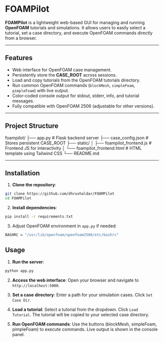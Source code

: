 # FOAMPilot

**FOAMPilot** is a lightweight web-based GUI for managing and running **OpenFOAM** tutorials and simulations. It allows users to easily select a tutorial, set a case directory, and execute OpenFOAM commands directly from a browser.

---

## Features

- Web interface for OpenFOAM case management.
- Persistently store the **CASE_ROOT** across sessions.
- Load and copy tutorials from the OpenFOAM tutorials directory.
- Run common OpenFOAM commands (`blockMesh`, `simpleFoam`, `pimpleFoam`) with live output.
- Color-coded console output for stdout, stderr, info, and tutorial messages.
- Fully compatible with OpenFOAM 2506 (adjustable for other versions).

---

## Project Structure
foampilot/
├── app.py # Flask backend server
├── case_config.json # Stores persistent CASE_ROOT
├── static/
│ ├── foampilot_frontend.js # Frontend JS for interactivity
│ └── foampilot_frontend.html # HTML template using Tailwind CSS
└── README.md

---

## Installation

1. **Clone the repository**:

```bash
git clone https://github.com/dhruvhaldar/FOAMPilot
cd FOAMPilot
```

2. **Install dependencies**:
```bash
pip install -r requirements.txt
```
3.  Adjust OpenFOAM environment in `app.py` if needed:
```bash
BASHRC = "/usr/lib/openfoam/openfoam2506/etc/bashrc"
```

## Usage
1. **Run the server**:
```bash
python app.py
```
2. **Access the web interface**:
Open your browser and navigate to `http://localhost:5000`.

3. **Set a case directory**:
Enter a path for your simulation cases.
Click `Set Case Dir`.

4. **Load a tutorial**:
Select a tutorial from the dropdown.
Click `Load Tutorial`.
The tutorial will be copied to your selected case directory.

5. **Run OpenFOAM commands**:
Use the buttons (blockMesh, simpleFoam, pimpleFoam) to execute commands.
Live output is shown in the console panel.
